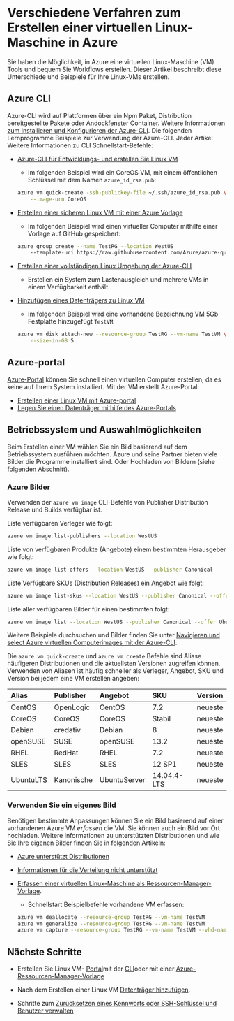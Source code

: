 <properties
    pageTitle="Verschiedene Verfahren zum Erstellen einer Linux VM | Microsoft Azure"
    description="Lernen Sie die verschiedenen Methoden zum Erstellen einer virtuellen Linux-Maschine auf Azure, einschließlich Links zu Tools und Lernprogrammen für jede Methode."
    services="virtual-machines-linux"
    documentationCenter=""
    authors="iainfoulds"
    manager="timlt"
    editor=""
    tags="azure-resource-manager"/>

<tags
    ms.service="virtual-machines-linux"
    ms.devlang="na"
    ms.topic="get-started-article"
    ms.tgt_pltfrm="vm-linux"
    ms.workload="infrastructure-services"
    ms.date="09/27/2016"
    ms.author="iainfou"/>

# <a name="different-ways-to-create-a-linux-virtual-machine-in-azure"></a>Verschiedene Verfahren zum Erstellen einer virtuellen Linux-Maschine in Azure

Sie haben die Möglichkeit, in Azure eine virtuellen Linux-Maschine (VM) Tools und bequem Sie Workflows erstellen. Dieser Artikel beschreibt diese Unterschiede und Beispiele für Ihre Linux-VMs erstellen.


## <a name="azure-cli"></a>Azure CLI 

Azure-CLI wird auf Plattformen über ein Npm Paket, Distribution bereitgestellte Pakete oder Andockfenster Container. Weitere Informationen [zum Installieren und Konfigurieren der Azure-CLI](../xplat-cli-install.md). Die folgenden Lernprogramme Beispiele zur Verwendung der Azure-CLI. Jeder Artikel Weitere Informationen zu CLI Schnellstart-Befehle:

- [Azure-CLI für Entwicklungs- und erstellen Sie Linux VM](virtual-machines-linux-quick-create-cli.md)
    - Im folgenden Beispiel wird ein CoreOS VM, mit einem öffentlichen Schlüssel mit dem Namen `azure_id_rsa.pub`:

    ```bash
    azure vm quick-create -ssh-publickey-file ~/.ssh/azure_id_rsa.pub \
        --image-urn CoreOS
    ```

- [Erstellen einer sicheren Linux VM mit einer Azure Vorlage](virtual-machines-linux-create-ssh-secured-vm-from-template.md)
    - Im folgenden Beispiel wird einen virtueller Computer mithilfe einer Vorlage auf GitHub gespeichert:

    ```bash
    azure group create --name TestRG --location WestUS 
        --template-uri https://raw.githubusercontent.com/Azure/azure-quickstart-templates/master/101-vm-sshkey/azuredeploy.json
    ```

- [Erstellen einer vollständigen Linux Umgebung der Azure-CLI](virtual-machines-linux-create-cli-complete.md)
    - Erstellen ein System zum Lastenausgleich und mehrere VMs in einem Verfügbarkeit enthält.

- [Hinzufügen eines Datenträgers zu Linux VM](virtual-machines-linux-add-disk.md)
    - Im folgenden Beispiel wird eine vorhandene Bezeichnung VM 5Gb Festplatte hinzugefügt `TestVM`:

    ```bash
    azure vm disk attach-new --resource-group TestRG --vm-name TestVM \
        --size-in-GB 5
    ```

## <a name="azure-portal"></a>Azure-portal

[Azure-Portal](https://portal.azure.com) können Sie schnell einen virtuellen Computer erstellen, da es keine auf Ihrem System installiert. Mit der VM erstellt Azure-Portal:

- [Erstellen einer Linux VM mit Azure-portal](virtual-machines-linux-quick-create-portal.md) 
- [Legen Sie einen Datenträger mithilfe des Azure-Portals](virtual-machines-linux-attach-disk-portal.md)


## <a name="operating-system-and-image-choices"></a>Betriebssystem und Auswahlmöglichkeiten
Beim Erstellen einer VM wählen Sie ein Bild basierend auf dem Betriebssystem ausführen möchten. Azure und seine Partner bieten viele Bilder die Programme installiert sind. Oder Hochladen von Bildern (siehe [folgenden Abschnitt](#use-your-own-image)).

### <a name="azure-images"></a>Azure Bilder
Verwenden der `azure vm image` CLI-Befehle von Publisher Distribution Release und Builds verfügbar ist.

Liste verfügbaren Verleger wie folgt:

```bash
azure vm image list-publishers --location WestUS
```

Liste von verfügbaren Produkte (Angebote) einem bestimmten Herausgeber wie folgt:

```bash
azure vm image list-offers --location WestUS --publisher Canonical
```

Liste Verfügbare SKUs (Distribution Releases) ein Angebot wie folgt:

```bash
azure vm image list-skus --location WestUS --publisher Canonical --offer UbuntuServer
```

Liste aller verfügbaren Bilder für einen bestimmten folgt:

```bash
azure vm image list --location WestUS --publisher Canonical --offer UbuntuServer --sku 16.04.0-LTS
```

Weitere Beispiele durchsuchen und Bilder finden Sie unter [Navigieren und select Azure virtuellen Computerimages mit der Azure-CLI](virtual-machines-linux-cli-ps-findimage.md).

Die `azure vm quick-create` und `azure vm create` Befehle sind Aliase häufigeren Distributionen und die aktuellsten Versionen zugreifen können. Verwenden von Aliasen ist häufig schneller als Verleger, Angebot, SKU und Version bei jedem eine VM erstellen angeben:

| Alias     | Publisher | Angebot        | SKU         | Version |
|:----------|:----------|:-------------|:------------|:--------|
| CentOS    | OpenLogic | CentOS       | 7.2         | neueste  |
| CoreOS    | CoreOS    | CoreOS       | Stabil      | neueste  |
| Debian    | credativ  | Debian       | 8           | neueste  |
| openSUSE  | SUSE      | openSUSE     | 13.2        | neueste  |
| RHEL      | RedHat    | RHEL         | 7.2         | neueste  |
| SLES      | SLES      | SLES         | 12 SP1      | neueste  |
| UbuntuLTS | Kanonische | UbuntuServer | 14.04.4-LTS | neueste  |

### <a name="use-your-own-image"></a>Verwenden Sie ein eigenes Bild

Benötigen bestimmte Anpassungen können Sie ein Bild basierend auf einer vorhandenen Azure VM *erfassen* die VM. Sie können auch ein Bild vor Ort hochladen. Weitere Informationen zu unterstützten Distributionen und wie Sie Ihre eigenen Bilder finden Sie in folgenden Artikeln:

- [Azure unterstützt Distributionen](virtual-machines-linux-endorsed-distros.md)

- [Informationen für die Verteilung nicht unterstützt](virtual-machines-linux-create-upload-generic.md)

- [Erfassen einer virtuellen Linux-Maschine als Ressourcen-Manager-Vorlage](virtual-machines-linux-capture-image.md).
    - Schnellstart Beispielbefehle vorhandene VM erfassen:

    ```bash
    azure vm deallocate --resource-group TestRG --vm-name TestVM
    azure vm generalize --resource-group TestRG --vm-name TestVM
    azure vm capture --resource-group TestRG --vm-name TestVM --vhd-name-prefix CapturedVM
    ```

## <a name="next-steps"></a>Nächste Schritte

- Erstellen Sie Linux VM- [Portal](virtual-machines-linux-quick-create-portal.md)mit der [CLI](virtual-machines-linux-quick-create-cli.md)oder mit einer [Azure-Ressourcen-Manager-Vorlage](virtual-machines-linux-cli-deploy-templates.md)

- Nach dem Erstellen einer Linux VM [Datenträger hinzufügen](virtual-machines-linux-add-disk.md).

- Schritte zum [Zurücksetzen eines Kennworts oder SSH-Schlüssel und Benutzer verwalten](virtual-machines-linux-using-vmaccess-extension.md)
